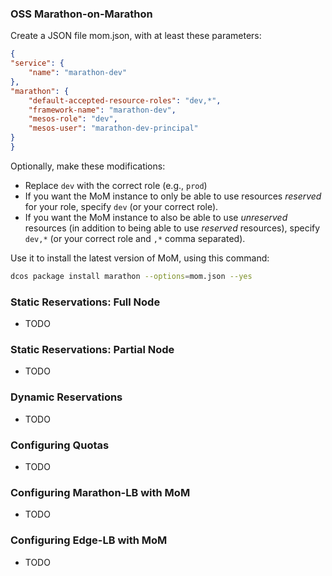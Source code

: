 ---
---

### OSS Marathon-on-Marathon
Create a JSON file mom.json, with at least these parameters:

```json
{
"service": {
    "name": "marathon-dev"
},
"marathon": {
    "default-accepted-resource-roles": "dev,*",
    "framework-name": "marathon-dev",
    "mesos-role": "dev",
    "mesos-user": "marathon-dev-principal"
}
}
```

Optionally, make these modifications:
* Replace `dev` with the correct role (e.g., `prod`)
* If you want the MoM instance to only be able to use resources *reserved* for your role, specify `dev` (or your correct role).
* If you want the MoM instance to also be able to use *unreserved* resources (in addition to being able to use *reserved* resources), specify `dev,*` (or your correct role and `,*` comma separated).

Use it to install the latest version of MoM, using this command:

```bash
dcos package install marathon --options=mom.json --yes
```

### Static Reservations: Full Node
* TODO

### Static Reservations: Partial Node
* TODO

### Dynamic Reservations
* TODO

### Configuring Quotas
* TODO

### Configuring Marathon-LB with MoM
* TODO

### Configuring Edge-LB with MoM
* TODO
